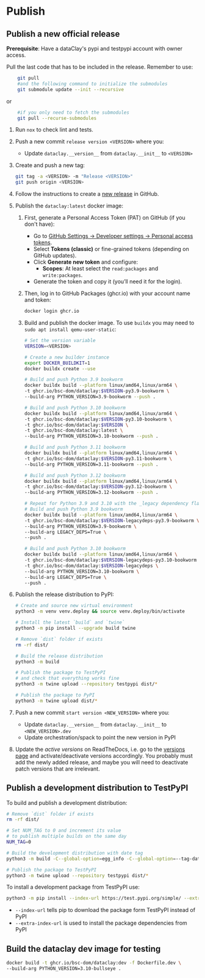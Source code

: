 # Publish

## Publish a new official release

**Prerequisite**: Have a dataClay's pypi and testpypi account with owner access.

Pull the last code that has to be included in the release. Remember to use:
```bash
    git pull
    #and the following command to initialize the submodules
    git submodule update --init --recursive
```
or
```bash
    #if you only need to fetch the submodules
    git pull --recurse-submodules
```


1. Run `nox` to check lint and tests.
2. Push a new commit `release version <VERSION>` where you:
   - Update `dataclay.__version__` from `dataclay.__init__` to `<VERSION>`

3. Create and push a new tag:

   ```bash
   git tag -a <VERSION> -m "Release <VERSION>"
   git push origin <VERSION>
   ```

4. Follow the instructions to create a [new release](https://docs.github.com/en/repositories/releasing-projects-on-github/managing-releases-in-a-repository) in GitHub.

5. Publish the `dataclay:latest` docker image:

    1. First, generate a Personal Access Token (PAT) on GitHub (if you don't have):
        - Go to [GitHub Settings → Developer settings → Personal access tokens](https://github.com/settings/tokens).
        - Select **Tokens (classic)** or fine-grained tokens (depending on GitHub updates).
        - Click **Generate new token** and configure:
            - **Scopes**: At least select the `read:packages` and `write:packages`.
        - Generate the token and copy it (you’ll need it for the login).

    2. Then, log in to GitHub Packages (ghcr.io) with your account name and token:

        ```bash
        docker login ghcr.io
        ```

    3. Build and publish the docker image. To use `buildx` you may need to `sudo apt install qemu-user-static`:

        ```bash
        # Set the version variable
        VERSION=<VERSION>

        # Create a new builder instance
        export DOCKER_BUILDKIT=1
        docker buildx create --use

        # Build and push Python 3.9 bookworm
        docker buildx build --platform linux/amd64,linux/arm64 \
        -t ghcr.io/bsc-dom/dataclay:$VERSION-py3.9-bookworm \
        --build-arg PYTHON_VERSION=3.9-bookworm --push .

        # Build and push Python 3.10 bookworm
        docker buildx build --platform linux/amd64,linux/arm64 \
        -t ghcr.io/bsc-dom/dataclay:$VERSION-py3.10-bookworm \
        -t ghcr.io/bsc-dom/dataclay:$VERSION \
        -t ghcr.io/bsc-dom/dataclay:latest \
        --build-arg PYTHON_VERSION=3.10-bookworm --push .

        # Build and push Python 3.11 bookworm
        docker buildx build --platform linux/amd64,linux/arm64 \
        -t ghcr.io/bsc-dom/dataclay:$VERSION-py3.11-bookworm \
        --build-arg PYTHON_VERSION=3.11-bookworm --push .

        # Build and push Python 3.12 bookworm
        docker buildx build --platform linux/amd64,linux/arm64 \
        -t ghcr.io/bsc-dom/dataclay:$VERSION-py3.12-bookworm \
        --build-arg PYTHON_VERSION=3.12-bookworm --push .

        # Repeat for Python 3.9 and 3.10 with the _legacy dependency flavour_
        # Build and push Python 3.9 bookworm
        docker buildx build --platform linux/amd64,linux/arm64 \
        -t ghcr.io/bsc-dom/dataclay:$VERSION-legacydeps-py3.9-bookworm \
        --build-arg PYTHON_VERSION=3.9-bookworm \
        --build-arg LEGACY_DEPS=True \
        --push .

        # Build and push Python 3.10 bookworm
        docker buildx build --platform linux/amd64,linux/arm64 \
        -t ghcr.io/bsc-dom/dataclay:$VERSION-legacydeps-py3.10-bookworm \
        -t ghcr.io/bsc-dom/dataclay:$VERSION-legacydeps \
        --build-arg PYTHON_VERSION=3.10-bookworm \
        --build-arg LEGACY_DEPS=True \
        --push .
        ```

6. Publish the release distribution to PyPI:

    ```bash
    # Create and source new virtual environment
    python3 -m venv venv.deploy && source venv.deploy/bin/activate

    # Install the latest `build` and `twine`
    python3 -m pip install --upgrade build twine

    # Remove `dist` folder if exists
    rm -rf dist/

    # Build the release distribution
    python3 -m build

    # Publish the package to TestPyPI
    # and check that everything works fine
    python3 -m twine upload --repository testpypi dist/*

    # Publish the package to PyPI
    python3 -m twine upload dist/*
    ```

7. Push a new commit `start version <NEW_VERSION>` where you:
   - Update `dataclay.__version__` from `dataclay.__init__` to `<NEW_VERSION>.dev`
   - Update orchestration/spack to point the new version in PyPI

8. Update the _active versions_ on ReadTheDocs, i.e. go to the [versions page](https://readthedocs.org/projects/dataclay/versions/) and activate/deactivate versions accordingly. You probably must add the newly added release, and maybe you will need to deactivate patch versions that are irrelevant.

## Publish a development distribution to TestPyPI

To build and publish a development distribution:

```bash
# Remove `dist` folder if exists
rm -rf dist/

# Set NUM_TAG to 0 and increment its value 
# to publish multiple builds on the same day
NUM_TAG=0

# Build the development distribution with date tag
python3 -m build -C--global-option=egg_info -C--global-option=--tag-date -C--global-option=--tag-build=$NUM_TAG

# Publish the package to TestPyPI
python3 -m twine upload --repository testpypi dist/*
```

To install a development package from TestPyPI use:

```bash
python3 -m pip install --index-url https://test.pypi.org/simple/ --extra-index-url https://pypi.org/simple/ dataclay
```

- `--index-url` tells pip to download the package form TestPyPI instead of PyPI
- `--extra-index-url` is used to install the package dependencies from PyPI

## Build the dataclay dev image for testing

```bash
docker build -t ghcr.io/bsc-dom/dataclay:dev -f Dockerfile.dev \
--build-arg PYTHON_VERSION=3.10-bullseye .
```
